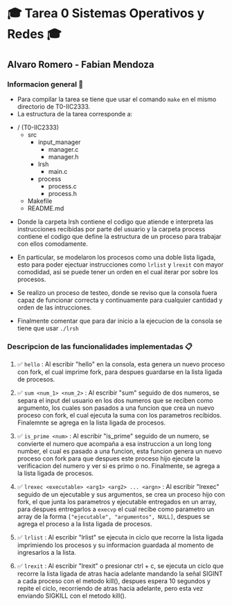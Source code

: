 # :mortar_board: Tarea 0 Sistemas Operativos y Redes :mortar_board: # 

## Alvaro Romero - Fabian Mendoza ##

### Informacion general :page_facing_up: ###   

* Para compilar la tarea se tiene que usar el comando ```make``` en el mismo directorio de T0-IIC2333.
* La estructura de la tarea corresponde a:

- / (T0-IIC2333)
  - src
    - input_manager
      - manager.c
      - manager.h
    - lrsh
      - main.c
    - process
      - process.c
      - process.h
  - Makefile
  - README.md

* Donde la carpeta lrsh contiene el codigo que atiende e interpreta las instrucciones recibidas por parte del usuario y la carpeta process contiene el codigo que define la estructura de un proceso para trabajar con ellos comodamente.

* En particular, se modelaron los procesos como una doble lista ligada, esto para poder ejectuar instrucciones como ```lrlist``` y ```lrexit``` con mayor comodidad, asi se puede tener un orden en el cual iterar por sobre los procesos.

* Se realizo un proceso de testeo, donde se reviso que la consola fuera capaz de funcionar correcta y continuamente para cualquier cantidad y orden de las intrucciones.

* Finalmente comentar que para dar inicio a la ejecucion de la consola se tiene que usar ```./lrsh```

### Descripcion de las funcionalidades implementadas :clipboard: ###

1. :white_check_mark: ```hello``` : Al escribir "hello" en la consola, esta genera un nuevo proceso con fork, el cual imprime fork, para despues guardarse en la lista ligada de procesos.

2. :white_check_mark: ```sum <num_1> <num_2>``` : Al escribir "sum" seguido de dos numeros, se separa el input del usuario en los dos numeros que se reciben como argumento, los cuales son pasados a una funcion que crea un nuevo proceso con fork, el cual ejecuta la suma con los parametros recibidos. Finalemnte se agrega en la lista ligada de procesos.

3. :white_check_mark: ```is_prime <num>``` : Al escribir "is_prime" seguido de un numero, se convierte el numero que acompaña a esa instruccion a un long long number, el cual es pasado a una funcion, esta funcion genera un nuevo proceso con fork para que despues este proceso hijo ejecute la verificacion del numero y ver si es primo o no. Finalmente, se agrega a la lista ligada de procesos.

4. :white_check_mark: ```lrexec <executable> <arg1> <arg2> ... <argn>``` : Al escribir "lrexec" seguido de un ejecutable y sus argumentos, se crea un proceso hijo con fork, el que junta los parametros y ejecutable entregados en un array, para despues entregarlos a ```execvp``` el cual recibe como parametro un array de la forma ```["ejecutable", "argumentos", NULL]```, despues se agrega el proceso a la lista ligada de procesos.

5. :white_check_mark: ```lrlist``` : Al escribir "lrlist" se ejecuta in ciclo que recorre la lista ligada imprimiendo los procesos y su informacion guardada al momento de ingresarlos a la lista.

6. :white_check_mark: ```lrexit``` : Al escribir "lrexit" o presionar ctrl + c, se ejecuta un ciclo que recorre la lista ligada de atras hacia adelante mandando la señal SIGINT a cada proceso con el metodo kill(), despues espera 10 segundos y repite el ciclo, recorriendo de atras hacia adelante, pero esta vez enviando SIGKILL con el metodo kill().